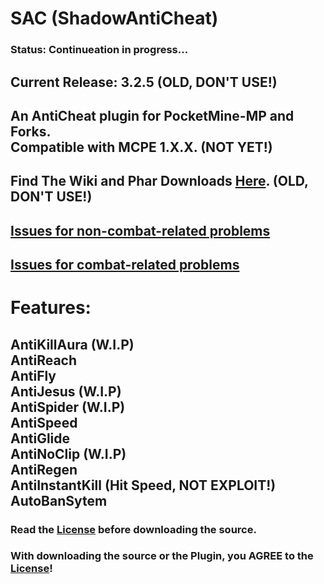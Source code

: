 # SAC (ShadowAntiCheat)

### Status: Continueation in progress...

## Current Release: 3.2.5 (OLD, DON'T USE!)

## An AntiCheat plugin for PocketMine-MP and Forks.<br>Compatible with MCPE 1.X.X. (NOT YET!)

## Find The Wiki and Phar Downloads [Here](https://github.com/DarkWav/ShadowAntiCheat/wiki). (OLD, DON'T USE!)

## [Issues for non-combat-related problems](https://github.com/DarkWav/ShadowShield/issues)
## [Issues for combat-related problems](https://github.com/DarkWav/ShadowX/issues)

# Features:<br>
## AntiKillAura (W.I.P)<br>AntiReach<br>AntiFly<br>AntiJesus (W.I.P)<br>AntiSpider (W.I.P)<br>AntiSpeed<br>AntiGlide<br>AntiNoClip (W.I.P)<br>AntiRegen<br>AntiInstantKill (Hit Speed, NOT EXPLOIT!)<br>AutoBanSytem

### Read the [License](https://github.com/DarkWav/ShadowAntiCheat/blob/master/LICENSE.md) before downloading the source.
### With downloading the source or the Plugin, you AGREE to the [License](https://github.com/DarkWav/ShadowAntiCheat/blob/master/LICENSE.md)!
